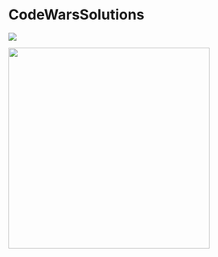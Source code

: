 # CodeWarsSolutions

<a href="https://www.codewars.com/users/GeorgCantor" target="_blank"><img src="https://www.codewars.com/users/GeorgCantor/badges/large" /></a>

<a href="https://leetcode.com/GeorgCantor/" target="_blank"><img src="https://leetcode.com/static/images/badges/2022/gif/2022-annual-100-email.gif" width="400" height="400"/></a>
